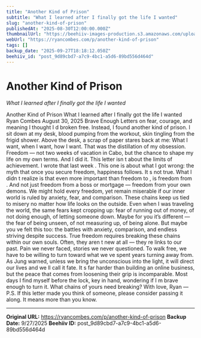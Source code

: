 ```yaml
---
title: "Another Kind of Prison"
subtitle: "What I learned after I finally got the life I wanted"
slug: "another-kind-of-prison"
publishedAt: "2025-08-30T12:00:00.000Z"
thumbnailUrl: "https://beehiiv-images-production.s3.amazonaws.com/uploads/asset/file/648d9c6a-da8b-45f4-988d-11020ad621ea/Another_Kind_of_Prison_1.png?t=1755794621"
webUrl: "https://ryancombes.com/p/another-kind-of-prison"
tags: []
backup_date: "2025-09-27T18:18:12.050Z"
beehiiv_id: "post_9d89cbd7-a7c9-4bc1-a5d6-89bd556d464d"
---
```


# Another Kind of Prison

*What I learned after I finally got the life I wanted*



Another Kind of Prison What I learned after I finally got the life I wanted Ryan Combes August 30, 2025 Brave Enough Letters on fear, courage, and meaning I thought I d broken free. Instead, I found another kind of prison. I sit down at my desk, blood pumping from the workout, skin tingling from the frigid shower. Above the desk, a scrap of paper stares back at me: What I want, when I want, how I want. That was the distillation of my obsession. Freedom — not two weeks of vacation in Cabo, but the chance to shape my life on my own terms. And I did it. This letter isn t about the limits of achievement. I wrote that last week . This one is about what I got wrong: the myth that once you secure freedom, happiness follows. It s not true. What I didn t realize is that even more important than freedom to , is freedom from . And not just freedom from a boss or mortgage — freedom from your own demons. We might hold every freedom, yet remain miserable if our inner world is ruled by anxiety, fear, and comparison. These chains keep us tied to misery no matter how life looks on the outside. Even when I was traveling the world, the same fears kept cropping up: fear of running out of money, of not doing enough, of letting someone down. Maybe for you it’s different — the fear of being unseen, of not measuring up, of being alone. But maybe you ve felt this too: the battles with anxiety, comparison, and endless striving despite success. True freedom requires breaking these chains within our own souls. Often, they aren t new at all — they re links to our past. Pain we never faced, stories we never questioned. To walk free, we have to be willing to turn toward what we ve spent years turning away from. As Jung warned, unless we bring the unconscious into the light, it will direct our lives and we ll call it fate. It s far harder than building an online business, but the peace that comes from loosening their grip is incomparable. Most days I find myself before the lock, key in hand, wondering if I m brave enough to turn it. What chains of yours need breaking? With love, Ryan — P.S. If this letter made you think of someone, please consider passing it along. It means more than you know.

---

**Original URL:** https://ryancombes.com/p/another-kind-of-prison
**Backup Date:** 9/27/2025
**Beehiiv ID:** post_9d89cbd7-a7c9-4bc1-a5d6-89bd556d464d
